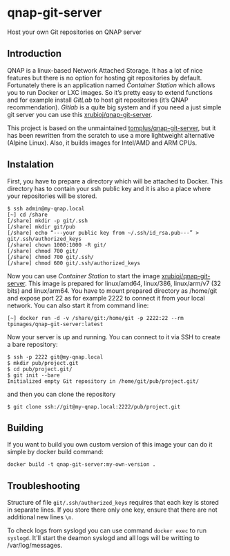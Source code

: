 # qnap-git-server

Host your own Git repositories on QNAP server

## Introduction

QNAP is a linux-based Network Attached Storage. It has a lot of nice features but there is no option for hosting git repositories by default. Fortunately there is an application named _Container Station_ which allows you to run Docker or LXC images. So it’s pretty easy to extend functions and for example install _GitLab_ to host git repositories (it’s QNAP recommendation). _Gitlab_ is a quite big system and if you need a just simple git server you can use this [xrubioj/qnap-git-server](https://github.com/xrubioj/qnap-git-server).

This project is based on the unmaintained [tomplus/qnap-git-server](https://github.com/tomplus/qnap-git-server), but it has been rewritten from the scratch to use a more lightweight alternative (Alpine Linux). Also, it builds images for Intel/AMD and ARM CPUs.

## Instalation

First, you have to prepare a directory which will be attached to Docker. This directory has to contain your ssh public key and it is also a place where your repositories will be stored.

```
$ ssh admin@my-qnap.local
[~] cd /share
[/share] mkdir -p git/.ssh
[/share] mkdir git/pub
[/share] echo “---your public key from ~/.ssh/id_rsa.pub---” > git/.ssh/authorized_keys
[/share] chown 1000:1000 -R git/
[/share] chmod 700 git/
[/share] chmod 700 git/.ssh/
[/share] chmod 600 git/.ssh/authorized_keys
```

Now you can use _Container Station_ to start the image [xrubioj/qnap-git-server](https://hub.docker.com/r/xrubioj/qnap-git-server/). This image is prepared for linux/amd64, linux/386, linux/arm/v7 (32 bits) and linux/arm64.
You have to mount prepared directory as /home/git and expose port 22 as for example 2222 to connect it from your local network. You can also start it from command line:

```
[~] docker run -d -v /share/git:/home/git -p 2222:22 --rm tpimages/qnap-git-server:latest
```

Now your server is up and running. You can connect to it via SSH to create a bare repository:

```
$ ssh -p 2222 git@my-qnap.local
$ mkdir pub/project.git
$ cd pub/project.git/
$ git init --bare
Initialized empty Git repository in /home/git/pub/project.git/
```

and then you can clone the repository
```
$ git clone ssh://git@my-qnap.local:2222/pub/project.git
```


## Building

If you want to build you own custom version of this image your can do it simple by docker build command:

```
docker build -t qnap-git-server:my-own-version .
```


## Troubleshooting

Structure of file `git/.ssh/authorized_keys` requires that each key is stored in separate lines.
If you store there only one key, ensure that there are not additional new lines `\n`.

To check logs from syslogd you can use command `docker exec` to run `syslogd`. It'll start the deamon
syslogd and all logs will be writting to /var/log/messages.
